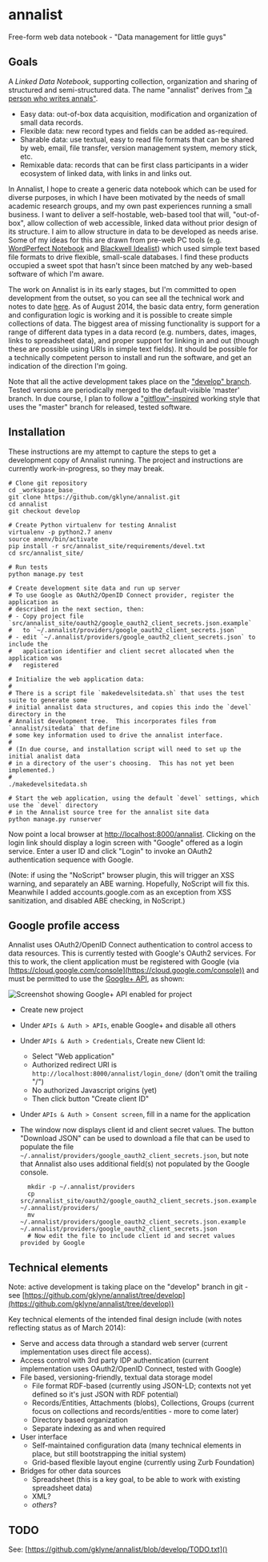 annalist
========

Free-form web data notebook - "Data management for little guys"


Goals
-----

A _Linked Data Notebook_, supporting collection, organization and sharing of structured and semi-structured data.  The name "annalist" derives from ["a person who writes annals"](http://www.oxforddictionaries.com/definition/english/annalist).

* Easy data: out-of-box data acquisition, modification and organization of small data records.
* Flexible data: new record types and fields can be added as-required.
* Sharable data: use textual, easy to read file formats that can be shared by web, email, file transfer, version management system, memory stick, etc.
* Remixable data: records that can be first class participants in a wider ecosystem of linked data, with links in and links out.

In Annalist, I hope to create a generic data notebook which can be used for diverse purposes, in which I have been motivated by the needs of small academic research groups, and my own past experiences running a small business.  I want to deliver a self-hostable, web-based tool that will, "out-of-box", allow collection of web accessible, linked data without prior design of its structure.  I aim to allow structure in data to be developed as needs arise.  Some of my ideas for this are drawn from pre-web PC tools (e.g. [WordPerfect Notebook](https://raw.github.com/gklyne/annalist/master/presentations/wpnotebook_screenshots.png) and [Blackwell Idealist](https://raw.github.com/gklyne/annalist/master/presentations/matrix.png)) which used simple text based file formats to drive flexible, small-scale databases.  I find these products occupied a sweet spot that hasn't since been matched by any web-based software of which I'm aware.

The work on Annalist is in its early stages, but I'm committed to open development from the outset, so you can see all the technical work and notes to date [here](https://github.com/gklyne/annalist).   As of August 2014, the basic data entry, form generation and configuration logic is working and it is possible to create simple collections of data.  The biggest area of missing functionality is support for a range of different data types in a data record (e.g. numbers, dates, images, links to spreadsheet data), and proper support for linking in and out (though these are possible using URIs in simple text fields).  It should be possible for a technically competent person to install and run the software, and get an indication of the direction I'm going.

Note that all the active development takes place on the ["develop" branch](https://github.com/gklyne/annalist/tree/develop).  Tested versions are periodically merged to the default-visible 'master' branch.  In due course, I plan to follow a ["gitflow"-inspired](http://nvie.com/posts/a-successful-git-branching-model/) working style that uses the "master" branch for released, tested software.


Installation
------------

These instructions are my attempt to capture the steps to get a development copy of Annalist running.  The project and instructions are currently work-in-progress, so they may break.

    # Clone git repository
    cd _workspase_base_
    git clone https://github.com/gklyne/annalist.git
    cd annalist
    git checkout develop

    # Create Python virtualenv for testing Annalist
    virtualenv -p python2.7 anenv
    source anenv/bin/activate
    pip install -r src/annalist_site/requirements/devel.txt 
    cd src/annalist_site/

    # Run tests
    python manage.py test

    # Create development site data and run up server
    # To use Google as OAuth2/OpenID Connect provider, register the application as 
    # described in the next section, then:
    # - Copy project file `src/annalist_site/oauth2/google_oauth2_client_secrets.json.example`
    #   to `~/.annalist/providers/google_oauth2_client_secrets.json`
    # - edit `~/.annalist/providers/google_oauth2_client_secrets.json` to include the
    #   application identifier and client secret allocated when the application was
    #   registered

    # Initialize the web application data:
    #
    # There is a script file `makedevelsitedata.sh` that uses the test suite to generate some
    # initial annalist data structures, and copies this indo the `devel` directory in the
    # Annalist development tree.  This incorporates files from `annalist/sitedata` that define
    # some key information used to drive the annalist interface.
    #
    # (In due course, and installation script will need to set up the initial analist data
    # in a directory of the user's choosing.  This has not yet been implemented.)
    #
    ./makedevelsitedata.sh

    # Start the web application, using the default `devel` settings, which use the `devel` directory
    # in the Annalist source tree for the annalist site data
    python manage.py runserver

Now point a local browser at [http://localhost:8000/annalist](http://localhost:8000/annalist).  Clicking on the login link should display a login screen with "Google" offered as a login service.  Enter a user ID and click "Login" to invoke an OAuth2 authentication sequence with Google.

(Note: if using the "NoScript" browser plugin, this will trigger an XSS warning, and separately an ABE warning.  Hopefully, NoScript will fix this.  Meanwhile I added accounts.google.com as an exception from XSS sanitization, and disabled ABE checking, in NoScript.)


Google profile access
---------------------

Annalist uses OAuth2/OpenID Connect authentication to control access to data resources.  This is currently tested with Google's OAuth2 services.  For this to work, the client application must be registered with Google (via [https://cloud.google.com/console](https://cloud.google.com/console)) and must be permitted to use the [Google+ API](https://developers.google.com/+/api/), as shown:

![Screenshot showing Google+ API enabled for project](https://raw.github.com/gklyne/annalist/develop/notes/figures/Google-APIs-screenshot.png)

* Create new project
* Under `APIs & Auth > APIs`, enable Google+ and disable all others
* Under `APIs & Auth > Credentials`, Create new Client Id:
  * Select "Web application"
  * Authorized redirect URI is `http://localhost:8000/annalist/login_done/` (don't omit the trailing "/")
  * No authorized Javascript origins (yet)
  * Then click button "Create client ID"
* Under `APIs & Auth > Consent screen`, fill in a name for the application
* The window now displays client id and client secret values.  The button "Download JSON" can be used to download a file that can be used to populate the file `~/.annalist/providers/google_oauth2_client_secrets.json`, but note that Annalist also uses additional field(s) not populated by the Google console.

        mkdir -p ~/.annalist/providers
        cp src/annalist_site/oauth2/google_oauth2_client_secrets.json.example ~/.annalist/providers/
        mv ~/.annalist/providers/google_oauth2_client_secrets.json.example ~/.annalist/providers/google_oauth2_client_secrets.json
        # Now edit the file to include client id and secret values provided by Google


Technical elements
------------------

Note: active development is taking place on the "develop" branch in git - see [https://github.com/gklyne/annalist/tree/develop](https://github.com/gklyne/annalist/tree/develop))

Key technical elements of the intended final design include (with notes reflecting status as of March 2014):

* Serve and access data through a standard web server (current implementation uses direct file access).
* Access control with 3rd party IDP authentication (current implementation uses OAuth2/OpenID Connect, tested with Google)
* File based, versioning-friendly, textual data storage model
    * File format RDF-based (currently using JSON-LD; contexts not yet defined so it's just JSON with RDF potential)
    * Records/Entities, Attachments (blobs), Collections, Groups (current focus on collections and records/entities - more to come later)
    * Directory based organization
    * Separate indexing as and when required
* User interface
    * Self-maintained configuration data (many technical elements in place, but still bootstrapping the initial system)
    * Grid-based flexible layout engine (currently using Zurb Foundation)
* Bridges for other data sources
    * Spreadsheet (this is a key goal, to be able to work with existing spreadsheet data)
    * XML?
    * _others_?


TODO
----

See: [https://github.com/gklyne/annalist/blob/develop/TODO.txt]()
